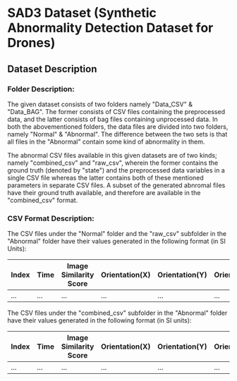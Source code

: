 # SAD3 Dataset (Synthetic Abnormality Detection Dataset for Drones)

## Dataset Description

### Folder Description:

The given dataset consists of two folders namely "Data_CSV" & "Data_BAG". The former consists of CSV files containing the preprocessed data, and the latter consists of bag files containing unprocessed data. In both the abovementioned folders, the data files are divided into two folders, namely "Normal" & "Abnormal". The difference between the two sets is that all files in the "Abnormal" contain some kind of abnormality in them. 

The abnormal CSV files available in this given datasets are of two kinds; namely "combined_csv" and "raw_csv", wherein the former contains the ground truth (denoted by "state") and the preprocessed data variables in a single CSV file whereas the latter contains both of these mentioned parameters in separate CSV files. A subset of the generated abnromal files have their ground truth available, and therefore are available in the "combined_csv" format.

### CSV Format Description:

The CSV files under the "Normal" folder and the "raw_csv" subfolder in the "Abnormal" folder have their values generated in the following format (in SI Units):


| Index | Time | Image Similarity Score | Orientation(X) | Orientation(Y) | Orientation(Z) | Orientation(W) | Angular Velocity(X) | Angular Velocity(Y) | Angular Velocity(Z) | Linear Acceleration(X) | Linear Acceleration(Y) | Linear Acceleration(Z) | 
| --- | --- | --- | --- | --- | --- | --- | --- | --- | --- | --- | --- | --- | 
| ... | ... | ... | ... | ... | ... | ... | ... | ... | ... | ... | ... | ... |

The CSV files under the "combined_csv" subfolder in the "Abnormal" folder have their values generated in the following format (in SI units):


| Index | Time | Image Similarity Score | Orientation(X) | Orientation(Y) | Orientation(Z) | Orientation(W) | Angular Velocity(X) | Angular Velocity(Y) | Angular Velocity(Z) | Linear Acceleration(X) | Linear Acceleration(Y) | Linear Acceleration(Z) | Ground Truth | 
| --- | --- | --- | --- | --- | --- | --- | --- | --- | --- | --- | --- | --- | --- |
| ... | ... | ... | ... | ... | ... | ... | ... | ... | ... | ... | ... | ... | ... |


